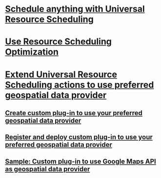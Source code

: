 # [Schedule anything with Universal Resource Scheduling](schedule-anything-with-universal-resource-scheduling.md)
# [Use Resource Scheduling Optimization](resource-scheduling-optimization.md)
# [Extend Universal Resource Scheduling actions to use preferred geospatial data provider](developer/use-preferred-geospatial-data-provider.md)
## [Create custom plug-in to use your preferred geospatial data provider](developer/create-custom-plugin-preferred-geospatial-data-provider.md)
## [Register and deploy custom plug-in to use your preferred geospatial data provider](developer/register-deploy-custom-plugin-preferred-geospatial-data-provider.md)
## [Sample: Custom plug-in to use Google Maps API as geospatial data provider](developer/sample-custom-plugin-google-geospatial-data-provider.md)